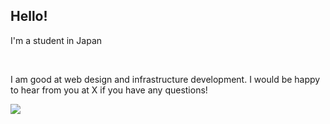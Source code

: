 ## Hello!

I'm a student in Japan

<br />

I am good at web design and infrastructure development.
I would be happy to hear from you at X if you have any questions!

<img src="https://skillicons.dev/icons?i=golang,python,javascript,typescript,svelte,react,astro,zig,nextjs" /> <br /><br />
